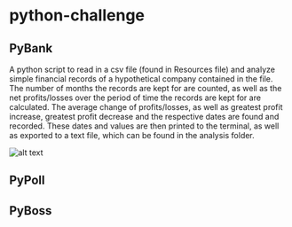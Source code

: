 # python-challenge

## PyBank 
A python script to read in a csv file (found in Resources file) and analyze simple financial records of a hypothetical company contained in the file. The number of months the records are kept for are counted, as well as the net profits/losses over the period of time the records are kept for are calculated. The average change of profits/losses, as well as greatest profit increase, greatest profit decrease and the respective dates are found and recorded. These dates and values are then printed to the terminal, as well as exported to a text file, which can be found in the analysis folder. 

![alt text](file:///Users/chloe/Desktop/PyBank.png)

## PyPoll

## PyBoss

